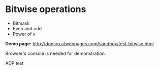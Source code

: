 # Bitwise operations

 - Bitmask
 - Even and odd
 - Power of x
 
**Demo page:** http://donsro.atwebpages.com/sandbox/test-bitwise.html

Browser's console is needed for demonstration.


ADP test
